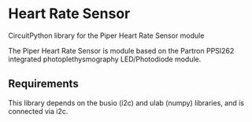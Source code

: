 # Heart Rate Sensor
CircuitPython library for the Piper Heart Rate Sensor module

The Piper Heart Rate Sensor is module based on the Partron PPSI262 integrated photoplethysmography LED/Photodiode module.

## Requirements
This library depends on the busio (i2c) and ulab (numpy) libraries, and is connected via i2c.
